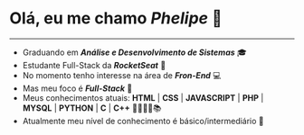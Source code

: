 # Olá, eu me chamo *Phelipe* 👋
---

- Graduando em **_Análise e Desenvolvimento de Sistemas_** 🎓
- Estudante Full-Stack da **_RocketSeat_** 🚀
- No momento tenho interesse na área de **_Fron-End_** 💻
- Mas meu foco é **_Full-Stack_** 🎯
- Meus conhecimentos atuais: **HTML** | **CSS** | **JAVASCRIPT** | **PHP** | **MYSQL** | **PYTHON** | **C** | **C++** 📕📗📘📙📚
- Atualmente meu nível de conhecimento é básico/intermediário 😬
